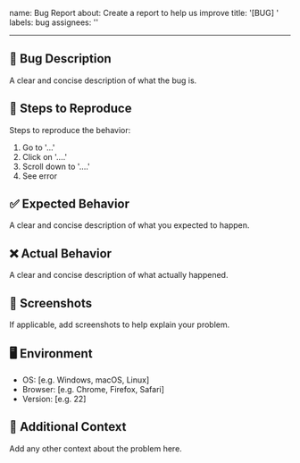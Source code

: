 name: Bug Report
about: Create a report to help us improve
title: '[BUG] '
labels: bug
assignees: ''

---

## 🐛 Bug Description
A clear and concise description of what the bug is.

## 🔄 Steps to Reproduce
Steps to reproduce the behavior:
1. Go to '...'
2. Click on '....'
3. Scroll down to '....'
4. See error

## ✅ Expected Behavior
A clear and concise description of what you expected to happen.

## ❌ Actual Behavior
A clear and concise description of what actually happened.

## 📸 Screenshots
If applicable, add screenshots to help explain your problem.

## 🖥️ Environment
- OS: [e.g. Windows, macOS, Linux]
- Browser: [e.g. Chrome, Firefox, Safari]
- Version: [e.g. 22]

## 📝 Additional Context
Add any other context about the problem here.

